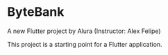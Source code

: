 # ByteBank

A new Flutter project by Alura (Instructor: Alex Felipe)

This project is a starting point for a Flutter application.

